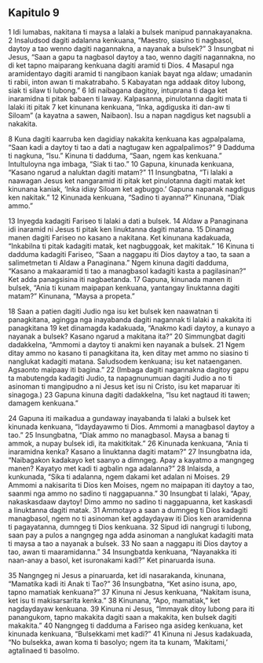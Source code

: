 Kapitulo 9
----------

1 Idi lumabas, nakitana ti maysa a lalaki a bulsek manipud pannakayanakna.
2 Insaludsod dagiti adalanna kenkuana, “Maestro, siasino ti nagbasol, daytoy a tao wenno dagiti nagannakna, a nayanak a bulsek?”
3 Insungbat ni Jesus, “Saan a gapu ta nagbasol daytoy a tao, wenno dagiti nagannakna, no di ket tapno maiparang kenkuana dagiti aramid ti Dios.
4 Masapul nga aramidentayo dagiti aramid ti nangibaon kaniak bayat nga aldaw; umadanin ti rabii, inton awan ti makatrabaho.
5 Kabayatan nga addaak ditoy lubong, siak ti silaw ti lubong.”
6 Idi naibagana dagitoy, intuprana ti daga ket inaramidna ti pitak babaen ti laway. Kalpasanna, pinulotanna dagiti mata ti lalaki iti pitak
7 ket kinunana kenkuana, “Inka, agdiguska iti dan-aw ti Siloam” (a kayatna a sawen, Naibaon). Isu a napan nagdigus ket nagsubli a nakakita.

8 Kuna dagiti kaarruba ken dagidiay nakakita kenkuana kas agpalpalama, “Saan kadi a daytoy ti tao a dati a nagtugaw ken agpalpalimos?”
9 Dadduma ti nagkuna, “Isu.” Kinuna ti dadduma, “Saan, ngem kas kenkuana.” Intultuloyna nga imbaga, “Siak ti tao.”
10 Gapuna, kinunada kenkuana, “Kasano ngarud a naluktan dagiti matam?”
11 Insungbatna, “Ti lalaki a naawagan Jesus ket nangaramid iti pitak ket pinulotanna dagiti matak ket kinunana kaniak, ‘Inka idiay Siloam ket agbuggo.’ Gapuna napanak nagdigus ken nakitak.”
12 Kinunada kenkuana, “Sadino ti ayanna?” Kinunana, “Diak ammo.”

13 Inyegda kadagiti Fariseo ti lalaki a dati a bulsek.
14 Aldaw a Panaginana idi inaramid ni Jesus ti pitak ken linuktanna dagiti matana.
15 Dinamag manen dagiti Fariseo no kasano a nakitana. Ket kinunana kadakuada, “Inkabilna ti pitak kadagiti matak, ket nagbuggoak, ket makitak.”
16 Kinuna ti dadduma kadagiti Fariseo, “Saan a naggapu iti Dios daytoy a tao, ta saan a salimetmetan ti Aldaw a Panaginana.” Ngem kinuna dagiti dadduma, “Kasano a makaaramid ti tao a managbasol kadagiti kasta a pagilasinan?” Ket adda panagsisina iti nagbaetanda.
17 Gapuna, kinunada manen iti bulsek, “Ania ti kunam maipapan kenkuana, yantangay linuktanna dagiti matam?” Kinunana, “Maysa a propeta.”

18 Saan a patien dagiti Judio nga isu ket bulsek ken naawatnan ti panagkitana, agingga nga inayabanda dagiti nagannak ti lalaki a nakakita iti panagkitana
19 ket dinamagda kadakuada, “Anakmo kadi daytoy, a kunayo a nayanak a bulsek? Kasano ngarud a makitana ita?”
20 Simmungbat dagiti dadakkelna, “Ammomi a daytoy ti anakmi ken nayanak a bulsek.
21 Ngem ditay ammo no kasano ti panagkitana ita, ken ditay met ammo no siasino ti nanglukat kadagiti matana. Saludsodem kenkuana; isu ket nataenganen. Agsaonto maipaay iti bagina.”
22 (Imbaga dagiti nagannakna dagitoy gapu ta mabutengda kadagiti Judio, ta napagnunumuan dagiti Judio a no ti asinoman ti mangipudno a ni Jesus ket isu ni Cristo, isu ket maparuar iti sinagoga.)
23 Gapuna kinuna dagiti dadakkelna, “Isu ket nagtaud iti tawen; damagem kenkuana.”

24 Gapuna iti maikadua a gundaway inayabanda ti lalaki a bulsek ket kinunada kenkuana, “Idaydayawmo ti Dios. Ammomi a managbasol daytoy a tao.”
25 Insungbatna, “Diak ammo no managbasol. Maysa a banag ti ammok, a nupay bulsek idi, ita makitkitak.”
26 Kinunada kenkuana, “Ania ti inaramidna kenka? Kasano a linuktanna dagiti matam?”
27 Insungbatna ida, “Naibagakon kadakayo ket saanyo a dimngeg. Apay a kayatmo a mangngeg manen? Kayatyo met kadi ti agbalin nga adalanna?”
28 Inlaisda, a kunkunada, “Sika ti adalanna, ngem dakami ket adalan ni Moises.
29 Ammomi a nakisarita ti Dios ken Moises, ngem no maipapan iti daytoy a tao, saanmi nga ammo no sadino ti naggapuanna.”
30 Insungbat ti lalaki, “Apay, nakaskasdaaw daytoy! Dimo ammo no sadino ti naggapuanna, ket kaskasdi a linuktanna dagiti matak.
31 Ammotayo a saan a dumngeg ti Dios kadagiti managbasol, ngem no ti asinoman ket agdaydayaw iti Dios ken aramidenna ti pagayatanna, dumngeg ti Dios kenkuana.
32 Sipud idi nangrugi ti lubong, saan pay a pulos a nangngeg nga adda asinoman a nanglukat kadagiti mata ti maysa a tao a nayanak a bulsek.
33 No saan a naggapu iti Dios daytoy a tao, awan ti maaramidanna.”
34 Insungbatda kenkuana, “Nayanakka iti naan-anay a basol, ket isuronakami kadi?” Ket pinaruarda isuna.

35 Nangngeg ni Jesus a pinaruarda, ket idi nasarakanda, kinunana, “Mamatika kadi iti Anak ti Tao?”
36 Insungbatna, “Ket asino isuna, apo, tapno mamatiak kenkuana?”
37 Kinuna ni Jesus kenkuana, “Nakitam isuna, ket isu ti makisarsarita kenka.”
38 Kinunana, “Apo, mamatiak,” ket nagdaydayaw kenkuana.
39 Kinuna ni Jesus, “Immayak ditoy lubong para iti panangukom, tapno makakita dagiti saan a makakita, ken bulsek dagiti makakita.”
40 Nangngeg ti dadduma a Fariseo nga asideg kenkuana, ket kinunada kenkuana, “Bulsekkami met kadi?”
41 Kinuna ni Jesus kadakuada, “No bulsekka, awan koma ti basolyo; ngem ita ta kunam, ‘Makitami,’ agtalinaed ti basolmo.
